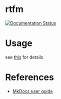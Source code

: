 # rtfm

[![Documentation Status](https://readthedocs.org/projects/rtfm-please/badge/?version=latest)](https://rtfm-please.readthedocs.io/en/latest/?badge=latest)

# Usage

see [this](link1.md) for details

# References

- [MkDocs user guide](https://www.mkdocs.org/user-guide)
